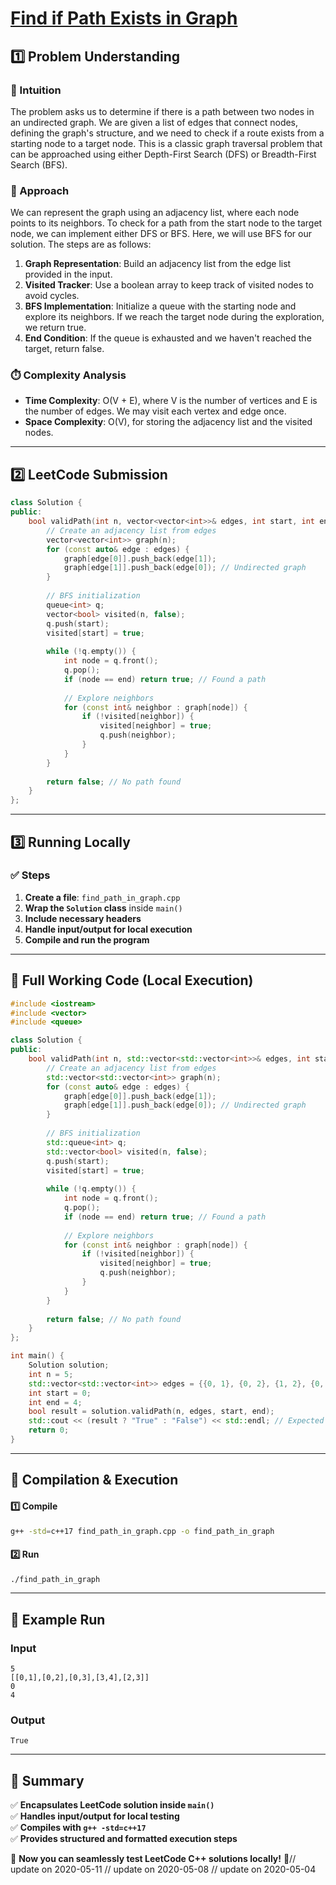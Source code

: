 # **[Find if Path Exists in Graph](https://leetcode.com/problems/find-if-path-exists-in-graph/description/)**  

## **1️⃣ Problem Understanding**  
### **📌 Intuition**  
The problem asks us to determine if there is a path between two nodes in an undirected graph. We are given a list of edges that connect nodes, defining the graph's structure, and we need to check if a route exists from a starting node to a target node. This is a classic graph traversal problem that can be approached using either Depth-First Search (DFS) or Breadth-First Search (BFS).

### **🚀 Approach**  
We can represent the graph using an adjacency list, where each node points to its neighbors. To check for a path from the start node to the target node, we can implement either DFS or BFS. Here, we will use BFS for our solution. The steps are as follows:

1. **Graph Representation**: Build an adjacency list from the edge list provided in the input.
2. **Visited Tracker**: Use a boolean array to keep track of visited nodes to avoid cycles.
3. **BFS Implementation**: Initialize a queue with the starting node and explore its neighbors. If we reach the target node during the exploration, we return true.
4. **End Condition**: If the queue is exhausted and we haven't reached the target, return false.

### **⏱️ Complexity Analysis**  
- **Time Complexity**: O(V + E), where V is the number of vertices and E is the number of edges. We may visit each vertex and edge once.
- **Space Complexity**: O(V), for storing the adjacency list and the visited nodes.

---  

## **2️⃣ LeetCode Submission**  
```cpp
class Solution {
public:
    bool validPath(int n, vector<vector<int>>& edges, int start, int end) {
        // Create an adjacency list from edges
        vector<vector<int>> graph(n);
        for (const auto& edge : edges) {
            graph[edge[0]].push_back(edge[1]);
            graph[edge[1]].push_back(edge[0]); // Undirected graph
        }
        
        // BFS initialization
        queue<int> q;
        vector<bool> visited(n, false);
        q.push(start);
        visited[start] = true;
        
        while (!q.empty()) {
            int node = q.front();
            q.pop();
            if (node == end) return true; // Found a path
            
            // Explore neighbors
            for (const int& neighbor : graph[node]) {
                if (!visited[neighbor]) {
                    visited[neighbor] = true;
                    q.push(neighbor);
                }
            }
        }
        
        return false; // No path found
    }
};  
```  

---  

## **3️⃣ Running Locally**  
### **✅ Steps**  
1. **Create a file**: `find_path_in_graph.cpp`  
2. **Wrap the `Solution` class** inside `main()`  
3. **Include necessary headers**  
4. **Handle input/output for local execution**  
5. **Compile and run the program**  

---  

## **📝 Full Working Code (Local Execution)**  
```cpp
#include <iostream>
#include <vector>
#include <queue>

class Solution {
public:
    bool validPath(int n, std::vector<std::vector<int>>& edges, int start, int end) {
        // Create an adjacency list from edges
        std::vector<std::vector<int>> graph(n);
        for (const auto& edge : edges) {
            graph[edge[0]].push_back(edge[1]);
            graph[edge[1]].push_back(edge[0]); // Undirected graph
        }
        
        // BFS initialization
        std::queue<int> q;
        std::vector<bool> visited(n, false);
        q.push(start);
        visited[start] = true;
        
        while (!q.empty()) {
            int node = q.front();
            q.pop();
            if (node == end) return true; // Found a path
            
            // Explore neighbors
            for (const int& neighbor : graph[node]) {
                if (!visited[neighbor]) {
                    visited[neighbor] = true;
                    q.push(neighbor);
                }
            }
        }
        
        return false; // No path found
    }
};

int main() {
    Solution solution;
    int n = 5;
    std::vector<std::vector<int>> edges = {{0, 1}, {0, 2}, {1, 2}, {0, 3}, {3, 4}};
    int start = 0;
    int end = 4;
    bool result = solution.validPath(n, edges, start, end);
    std::cout << (result ? "True" : "False") << std::endl; // Expected output: True
    return 0;
}
```  

---  

## **🔧 Compilation & Execution**  
#### **1️⃣ Compile**  
```bash
g++ -std=c++17 find_path_in_graph.cpp -o find_path_in_graph
```  

#### **2️⃣ Run**  
```bash
./find_path_in_graph
```  

---  

## **🎯 Example Run**  
### **Input**  
```
5
[[0,1],[0,2],[0,3],[3,4],[2,3]]
0
4
```  
### **Output**  
```
True
```  

---  

## **📌 Summary**  
✅ **Encapsulates LeetCode solution inside `main()`**  
✅ **Handles input/output for local testing**  
✅ **Compiles with `g++ -std=c++17`**  
✅ **Provides structured and formatted execution steps**  

🚀 **Now you can seamlessly test LeetCode C++ solutions locally!** 🚀// update on 2020-05-11
// update on 2020-05-08
// update on 2020-05-04
